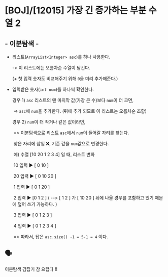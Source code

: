 # [BOJ]/[12015] 가장 긴 증가하는 부분 수열 2

## - 이분탐색 -

* 리스트(`ArrayList<Integer> asc`)를 하나 사용한다.

  -> 이 리스트에는 오름차순 수열이 담긴다.

  (+ 첫 입력 숫자도 비교해주기 위해 `0`을 미리 추가해준다.)

* 입력받은 숫자(`int num`)를 하나씩 확인한다.

  경우 1) `asc` 리스트의 맨 마지막 값(가장 큰 수)보다 `num`이 더 크면,

  ​			=> `asc`에 `num`을 추가한다. (뒤에 추가 되므로 이 리스트는 오름차순 조합)

  경우 2) `num`이 더 작거나 같은 값이라면,

  ​			=> 이분탐색으로 리스트 `asc`에서 `num`이 들어갈 자리를 찾는다.

  ​					찾은 자리에 삽입 :x:, 기존 값을 `num`값으로 변경한다.

  ​					예) 수열 [10 20 1 2 3 4] 일 때,  리스트 변화

  ​					10 입력 :arrow_forward:  [ 0 10 ]

  ​					20 입력 :arrow_forward:  [ 0 10 20 ]

  ​					1 입력 :arrow_forward:  [ 0 1 20 ] 

  ​					2 입력 :arrow_forward:  [0 1 2 ]  ( -->​  [ 1 2 ] 가 [ 10 20 ] 뒤에 나올 경우를 포함하고 있기 때문에 덮어 쓰기 가능하다. )

  ​					3 입력 :arrow_forward:  [ 0 1 2 3 ]​ 

  ​					4 입력 :arrow_forward:  [ 0 1 2 3 4 ]​ 

  ​				=> 따라서, 답은 `asc.size() -1 = 5-1 = 4` 이다.			

## :speaking_head:

이분탐색 감잡기 참 으렵다 !!
